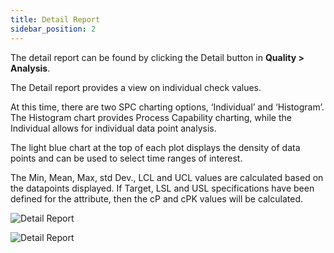 ```yaml
---
title: Detail Report
sidebar_position: 2
---
```


The detail report can be found by clicking the Detail button in **Quality > Analysis**.


The Detail report provides a view on individual check values. 

At this time, there are two SPC charting options, ‘Individual’ and ‘Histogram’. The Histogram chart provides Process Capability charting, while the Individual allows for individual data point analysis.

The light blue chart at the top of each plot displays the density of data points and can be used to select time ranges of interest.

The Min, Mean, Max, std Dev., LCL and UCL values are calculated based on the datapoints displayed. If Target, LSL and USL specifications have been defined for the attribute, then the cP and cPK values will be calculated.

![Detail Report](/img/detail-report-1.png)


![Detail Report](/img/detail-report-2.png)
